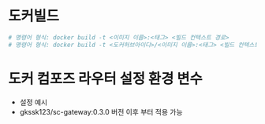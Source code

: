 # 도커빌드
```bash
# 명령어 형식: docker build -t <이미지 이름>:<태그> <빌드 컨텍스트 경로>
# 명령어 형식: docker build -t <도커허브아이디>/<이미지 이름>:<태그> <빌드 컨텍스트 경로>

```

# 도커 컴포즈 라우터 설정 환경 변수
- 설정 예시
- gkssk123/sc-gateway:0.3.0 버전 이후 부터 적용 가능
